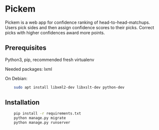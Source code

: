 Pickem
==========

Pickem is a web app for confidence ranking of head-to-head-matchups. Users pick sides and then assign confidence scores to their picks. Correct picks with higher confidences award more points.

Prerequisites
-------------
Python3, pip, recommended fresh virtualenv

Needed packages: lxml

On Debian:
```sh
    sudo apt install libxml2-dev libxslt-dev python-dev
```

Installation
------------

```sh
    pip install -r requirements.txt
    python manage.py migrate
    python manage.py runserver
```
